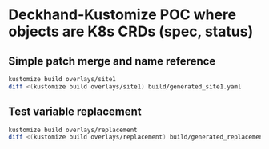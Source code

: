 # Deckhand-Kustomize POC where objects are K8s CRDs (spec, status)

## Simple patch merge and name reference 

```bash
kustomize build overlays/site1
diff <(kustomize build overlays/site1) build/generated_site1.yaml
```

## Test variable replacement

```bash
kustomize build overlays/replacement
diff <(kustomize build overlays/replacement) build/generated_replacement.yaml
```
